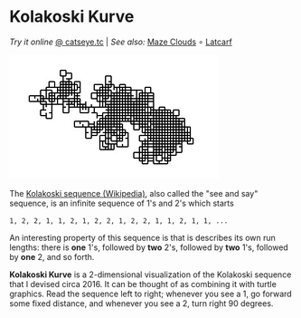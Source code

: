 Kolakoski Kurve
===============

_Try it online_ [@ catseye.tc](https://catseye.tc/installation/Kolakoski_Kurve)
| _See also:_ [Maze Clouds](https://github.com/catseye/Maze-Clouds#readme)
∘ [Latcarf](https://github.com/catseye/Latcarf#readme)

![screenshot](images/Kolakoski_Kurve.jpg?raw=true)

The [Kolakoski sequence (Wikipedia)][], also called the "see and say" sequence,
is an infinite sequence of 1's and 2's which starts

    1, 2, 2, 1, 1, 2, 1, 2, 2, 1, 2, 2, 1, 1, 2, 1, 1, ...

An interesting property of this sequence is that is describes its own run
lengths: there is **one** 1's, followed by **two** 2's, followed by **two**
1's, followed by **one** 2, and so forth.

**Kolakoski Kurve** is a 2-dimensional visualization of the Kolakoski sequence
that I devised circa 2016.  It can be thought of as combining it with turtle
graphics.  Read the sequence left to right; whenever you see a 1, go forward
some fixed distance, and whenever you see a 2, turn right 90 degrees.

[Kolakoski sequence (Wikipedia)]: https://en.wikipedia.org/wiki/Kolakoski_sequence
